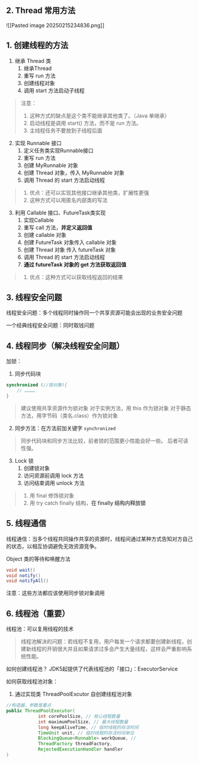 ## 2. Thread 常用方法
![[Pasted image 20250215234836.png]]

## 1. 创建线程的方法

1. 继承 Thread 类
	1. 继承Thread
	2. 重写 run 方法
	3. 创建线程对象
	4. 调用 start 方法启动子线程
> 注意：
> 1. 这种方式的缺点是这个类不能继承其他类了。（Java 单继承）
> 2. 启动线程是调用 start() 方法，而不是 run 方法。
> 3. 主线程任务不要放到子线程后面

2. 实现 Runnable 接口
	1. 定义任务类实现Runnable接口
	2. 重写 run 方法
	3. 创建 MyRunnable 对象
	4. 创建 Thread 对象，传入 MyRunnable 对象
	5. 调用 Thread 的 start 方法启动线程
> 1. 优点：还可以实现其他接口继承其他类，扩展性更强
> 2. 这种方式可以用匿名内部类的写法 

3. 利用 Callable 接口、FutureTask类实现
	1. 实现Callable
	2. 重写 call 方法，**并定义返回值**
	3. 创建 callable 对象
	4. 创建 FutureTask 对象传入 callable 对象
	5. 创建 Thread 对象 传入 futureTask 对象
	6. 调用 Thread 的 start 方法启动线程
	7. **通过 futureTask 对象的 get 方法获取返回值**
> 1. 优点：这种方式可以获取线程返回的结果

## 3. 线程安全问题

线程安全问题：多个线程同时操作同一个共享资源可能会出现的业务安全问题

一个经典线程安全问题：同时取钱问题

## 4. 线程同步（解决线程安全问题）

加锁：
1. 同步代码块
```java
synchronized (//锁对象){  
    // …………
}
```
> 建议使用共享资源作为锁对象
> 对于实例方法，用 this 作为锁对象
> 对于静态方法，用字节码（类名.class）作为锁对象

2.  同步方法：在方法前加关键字 `synchronized`
>同步代码块和同步方法比较，前者锁的范围更小性能会好一些。
>后者可读性强。

3. Lock 锁
	1. 创建锁对象
	2. 访问资源前调用 lock 方法
	3. 访问结束调用 unlock 方法
> 1. 用 final 修饰锁对象
> 2. 用 try catch finally 结构，**在 finally 结构内释放锁**

## 5. 线程通信

线程通信：当多个线程共同操作共享的资源时，线程间通过某种方式告知对方自己的状态，以相互协调避免无效资源竞争。

Object 类的等待和唤醒方法
```java
void wait()
void notify()
void notifyAll()
```
注意：这些方法都应该使用同步锁对象调用

## 6. 线程池（重要）

线程池：可以复用线程的技术

> 线程池解决的问题：若线程不复用，用户每发一个请求都要创建新线程，创建新线程的开销很大并且如果请求过多会产生大量线程，这样会严重影响系统性能。

如何创建线程池？
JDK5起提供了代表线程池的「接口」：ExecutorService

如何获取线程池对象：
1. 通过实现类 ThreadPoolExcutor 自创建线程池对象
```java
//构造器，参数是重点
public ThreadPoolExecutor(
			int corePoolSize, // 核心线程数量
			int maximumPoolSize, // 最大线程数量
			long keepAliveTime, // 临时线程的存活时间
			TimeUnit unit, // 临时线程的存活时间单位
			BlockingQueue<Runnable> workQueue, // 
			ThreadFactory threadFactory,
			RejectedExecutionHandler handler
)
```